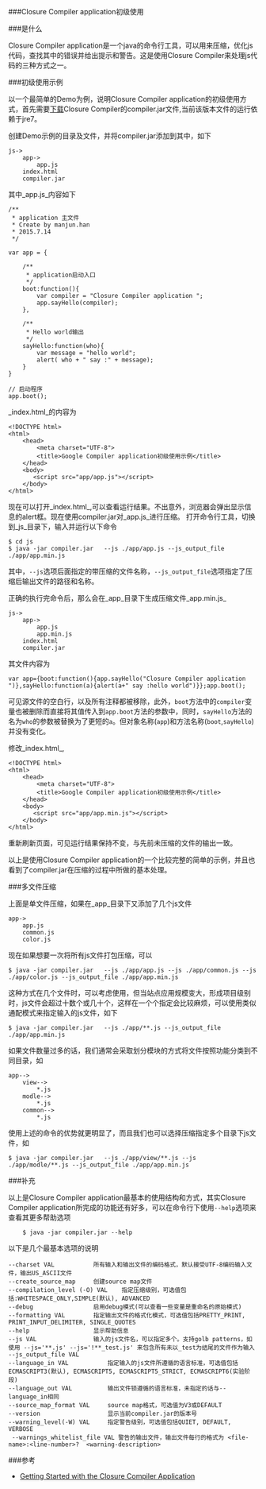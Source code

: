 ###Closure Compiler application初级使用

###是什么

Closure Compiler application是一个java的命令行工具，可以用来压缩，优化js代码，查找其中的错误并给出提示和警告。这是使用Closure Compiler来处理js代码的三种方式之一。

###初级使用示例

以一个最简单的Demo为例，说明Closure Compiler application的初级使用方式，首先需要[下载][1]Closure Compiler的compiler.jar文件,当前该版本文件的运行依赖于jre7。

创建Demo示例的目录及文件，并将compiler.jar添加到其中，如下

	js->
		app->
			app.js
		index.html
		compiler.jar
		
其中_app.js_内容如下

    /**
     * application 主文件
     * Create by manjun.han
     * 2015.7.14
     */

    var app = {

        /**
         * application启动入口
         */
        boot:function(){
            var compiler = "Closure Compiler application ";
            app.sayHello(compiler);
        },

        /**
         * Hello world输出
         */
        sayHello:function(who){
            var message = "hello world";
            alert( who + " say :" + message);
        }
    }

    // 启动程序
    app.boot();	 
        
_index.html_的内容为

	<!DOCTYPE html>
	<html>
		<head>
    		<meta charset="UTF-8">
		    <title>Google Compiler application初级使用示例</title>
		</head>
		<body>
		   <script src="app/app.js"></script>
		</body>
	</html>

现在可以打开_index.html_,可以查看运行结果。不出意外，浏览器会弹出显示信息的alert框。现在使用compiler.jar对_app.js_进行压缩。
打开命令行工具，切换到_js_目录下，输入并运行以下命令

	$ cd js
	$ java -jar compiler.jar   --js ./app/app.js --js_output_file ./app/app.min.js
	
其中，`--js`选项后面指定的带压缩的文件名称，`--js_output_file`选项指定了压缩后输出文件的路径和名称。

正确的执行完命令后，那么会在_app_目录下生成压缩文件_app.min.js_

	js->
		app->
			app.js
			app.min.js
		index.html
		compiler.jar
其文件内容为

	var app={boot:function(){app.sayHello("Closure Compiler application ")},sayHello:function(a){alert(a+" say :hello world")}};app.boot();
	
可见源文件的空白行，以及所有注释都被移除，此外，`boot`方法中的`compiler`变量也被删除而直接将其值传入到`app.boot`方法的参数中，同时，`sayHello`方法的名为`who`的参数被替换为了更短的`a`。但对象名称(`app`)和方法名称(`boot`,`sayHello`)并没有变化。

修改_index.html_,

	<!DOCTYPE html>
	<html>
		<head>
    		<meta charset="UTF-8">
		    <title>Google Compiler application初级使用示例</title>
		</head>
		<body>
		   <script src="app/app.min.js"></script>
		</body>
	</html>
	
重新刷新页面，可见运行结果保持不变，与先前未压缩的文件的输出一致。

以上是使用Closure Compiler application的一个比较完整的简单的示例，并且也看到了compiler.jar在压缩的过程中所做的基本处理。


###多文件压缩

上面是单文件压缩，如果在_app_目录下又添加了几个js文件

	app->
		app.js
		common.js
		color.js
		
现在如果想要一次将所有js文件打包压缩，可以

	$ java -jar compiler.jar   --js ./app/app.js --js ./app/common.js --js ./app/color.js --js_output_file ./app/app.min.js

这种方式在几个文件时，可以考虑使用，但当站点应用规模变大，形成项目级别时，js文件会超过十数个或几十个，这样在一个个指定会比较麻烦，可以使用类似通配模式来指定输入的js文件，如下

	$ java -jar compiler.jar   --js ./app/**.js --js_output_file ./app/app.min.js
	
如果文件数量过多的话，我们通常会采取划分模块的方式将文件按照功能分类到不同目录，如

	app-->
		view-->
			*.js
		modle-->
			*.js
		common-->
			*.js
使用上述的命令的优势就更明显了，而且我们也可以选择压缩指定多个目录下js文件，如

	$ java -jar compiler.jar   --js ./app/view/**.js --js ./app/modle/**.js --js_output_file ./app/app.min.js	
###补充

以上是Closure Compiler application最基本的使用结构和方式，其实Closure Compiler application所完成的功能还有好多，可以在命令行下使用`--help`选项来查看其更多帮助选项

		$ java -jar compiler.jar --help
		
以下是几个最基本选项的说明


	--charset VAL			所有输入和输出文件的编码格式，默认接受UTF-8编码输入文件，输出US_ASCII文件
	--create_source_map		创建source map文件
	--compilation_level (-O) VAL 	指定压缩级别，可选值包括:WHITESPACE_ONLY,SIMPLE(默认), ADVANCED
	--debug					启用debug模式(可以查看一些变量是重命名的原始模式)
	--formatting VAL		指定输出文件的格式化模式，可选值包括PRETTY_PRINT, PRINT_INPUT_DELIMITER, SINGLE_QUOTES
	--help					显示帮助信息
	--js VAL				输入的js文件名，可以指定多个。支持golb patterns，如使用 --js='**.js' --js='!**_test.js' 来包含所有未以_test为结尾的文件作为输入
	--js_output_file VAL
	--language_in VAL			指定输入的js文件所遵循的语言标准，可选值包括 ECMASCRIPT3(默认), ECMASCRIPT5, ECMASCRIPT5_STRICT, ECMASCRIPT6(实验阶段) 
	--language_out VAL			输出文件锁遵循的语言标准，未指定的话与--language_in相同
	--source_map_format VAL 	source map格式，可选值为V3或DEFAULT
    --version					显示当前compiler.jar的版本号
    --warning_level(-W) VAL		指定警告级别，可选值包括QUIET, DEFAULT, VERBOSE
     --warnings_whitelist_file VAL 警告的输出文件，输出文件每行的格式为 <file-name>:<line-number>?  <warning-description>



###参考

+ [Getting Started with the Closure Compiler Application][2]	

		

[1]: http://dl.google.com/closure-compiler/compiler-latest.zip
[2]: https://developers.google.com/closure/compiler/docs/gettingstarted_app